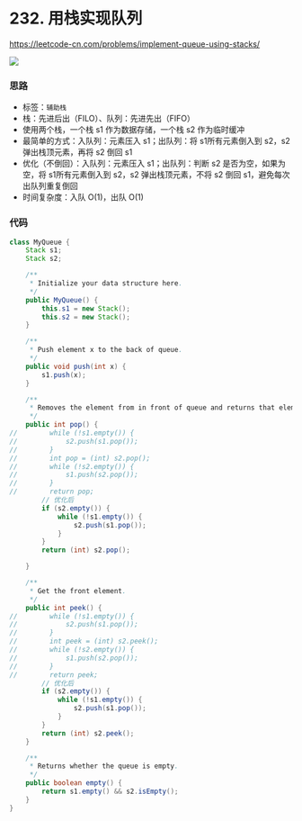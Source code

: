 # 232. 用栈实现队列
https://leetcode-cn.com/problems/implement-queue-using-stacks/

![](https://tva1.sinaimg.cn/large/006tNbRwly1ga0wfu3bi2j30hs06hmy9.jpg)

### 思路

* 标签：`辅助栈`
* 栈：先进后出（FILO）、队列：先进先出（FIFO）
* 使用两个栈，一个栈 s1 作为数据存储，一个栈 s2 作为临时缓冲
* 最简单的方式：入队列：元素压入 s1；出队列：将 s1所有元素倒入到 s2，s2 弹出栈顶元素，再将 s2 倒回 s1
* 优化（不倒回）：入队列：元素压入 s1；出队列：判断 s2 是否为空，如果为空，将 s1所有元素倒入到 s2，s2 弹出栈顶元素，不将 s2 倒回 s1，避免每次出队列重复倒回
* 时间复杂度：入队 O(1)，出队 O(1) 

### 代码

```Java
class MyQueue {
    Stack s1;
    Stack s2;

    /**
     * Initialize your data structure here.
     */
    public MyQueue() {
        this.s1 = new Stack();
        this.s2 = new Stack();
    }

    /**
     * Push element x to the back of queue.
     */
    public void push(int x) {
        s1.push(x);
    }

    /**
     * Removes the element from in front of queue and returns that element.
     */
    public int pop() {
//        while (!s1.empty()) {
//            s2.push(s1.pop());
//        }
//        int pop = (int) s2.pop();
//        while (!s2.empty()) {
//            s1.push(s2.pop());
//        }
//        return pop;
        // 优化后
        if (s2.empty()) {
            while (!s1.empty()) {
                s2.push(s1.pop());
            }
        }
        return (int) s2.pop();

    }

    /**
     * Get the front element.
     */
    public int peek() {
//        while (!s1.empty()) {
//            s2.push(s1.pop());
//        }
//        int peek = (int) s2.peek();
//        while (!s2.empty()) {
//            s1.push(s2.pop());
//        }
//        return peek;
        // 优化后
        if (s2.empty()) {
            while (!s1.empty()) {
                s2.push(s1.pop());
            }
        }
        return (int) s2.peek();
    }

    /**
     * Returns whether the queue is empty.
     */
    public boolean empty() {
        return s1.empty() && s2.isEmpty();
    }
}
```
